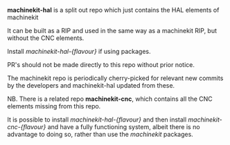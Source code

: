 __machinekit-hal__ is a split out repo which just contains the HAL elements of machinekit

It can be built as a RIP and used in the same way as a machinekit RIP, but without the CNC elements.

Install _machinekit-hal-{flavour}_  if using packages.

PR's should not be made directly to this repo without prior notice.

The machinekit repo is periodically cherry-picked for relevant new commits by the developers
and machinekit-hal updated from these.

NB. There is a related repo __machinekit-cnc__, which contains all the CNC elements missing from this repo.

It is possible to install _machinekit-hal-{flavour}_ and then install _machinekit-cnc-{flavour}_ and have
a fully functioning system, albeit there is no advantage to doing so, rather than use the _machinekit_ packages.